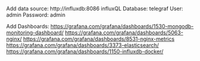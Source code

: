 Add data source: 
http://influxdb:8086
influxQL
Database: telegraf
User: admin
Password: admin


Add Dashboards: 
https://grafana.com/grafana/dashboards/1530-mongodb-monitoring-dashboard/
https://grafana.com/grafana/dashboards/5063-nginx/
https://grafana.com/grafana/dashboards/8531-nginx-metrics
https://grafana.com/grafana/dashboards/3373-elasticsearch/
https://grafana.com/grafana/dashboards/1150-influxdb-docker/
